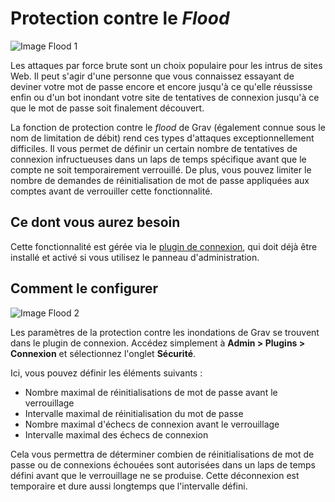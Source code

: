 <h1 class="rem">Protection contre le <em>Flood</em></h1>

![Image Flood 1](https://learn.getgrav.org/user/pages/05.admin-panel/06.security/02.rate-limiting/login.gif)

Les attaques par force brute sont un choix populaire pour les intrus de sites Web. Il peut s'agir d'une personne que vous connaissez essayant de deviner votre mot de passe encore et encore jusqu'à ce qu'elle réussisse enfin ou d'un bot inondant votre site de tentatives de connexion jusqu'à ce que le mot de passe soit finalement découvert.

La fonction de protection contre le *flood* de Grav (également connue sous le nom de limitation de débit) rend ces types d'attaques exceptionnellement difficiles. Il vous permet de définir un certain nombre de tentatives de connexion infructueuses dans un laps de temps spécifique avant que le compte ne soit temporairement verrouillé. De plus, vous pouvez limiter le nombre de demandes de réinitialisation de mot de passe appliquées aux comptes avant de verrouiller cette fonctionnalité.

<h2 id="Ce dont vous aurez besoin">Ce dont vous aurez besoin
<a href="#Ce dont vous aurez besoin" class="toc-anchor after"></a></h2>

Cette fonctionnalité est gérée via le [plugin de connexion](https://github.com/getgrav/grav-plugin-login), qui doit déjà être installé et activé si vous utilisez le panneau d'administration.

<h2 id="Comment le configurer">Comment le configurer
<a href="#Comment le configurer" class="toc-anchor after"></a></h2>

![Image Flood 2](https://learn.getgrav.org/user/pages/05.admin-panel/06.security/02.rate-limiting/2fa_3.jpeg)

Les paramètres de la protection contre les inondations de Grav se trouvent dans le plugin de connexion. Accédez simplement à **Admin > Plugins > Connexion** et sélectionnez l'onglet **Sécurité**.

Ici, vous pouvez définir les éléments suivants :

* Nombre maximal de réinitialisations de mot de passe avant le verrouillage
* Intervalle maximal de réinitialisation du mot de passe
* Nombre maximal d'échecs de connexion avant le verrouillage
* Intervalle maximal des échecs de connexion

Cela vous permettra de déterminer combien de réinitialisations de mot de passe ou de connexions échouées sont autorisées dans un laps de temps défini avant que le verrouillage ne se produise. Cette déconnexion est temporaire et dure aussi longtemps que l'intervalle défini.

